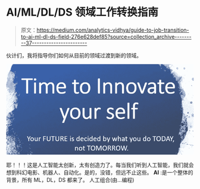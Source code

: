 # AI/ML/DL/DS 领域工作转换指南

> 原文：<https://medium.com/analytics-vidhya/guide-to-job-transition-to-ai-ml-dl-ds-field-276e628def85?source=collection_archive---------37----------------------->

伙计们，我将指导你们如何从目前的领域过渡到新的领域。

![](img/1522185b4649f3a1c00de0548cc3a4f3.png)

耶！！！这是人工智能太创新，太有创造力了。每当我们听到人工智能，我们就会想到科幻电影、机器人、自动化。是的，没错，但远不止这些。
**AI** :是一个整体的背景，所有 ML，DL，DS 都来了。
人工组合(由…编程)